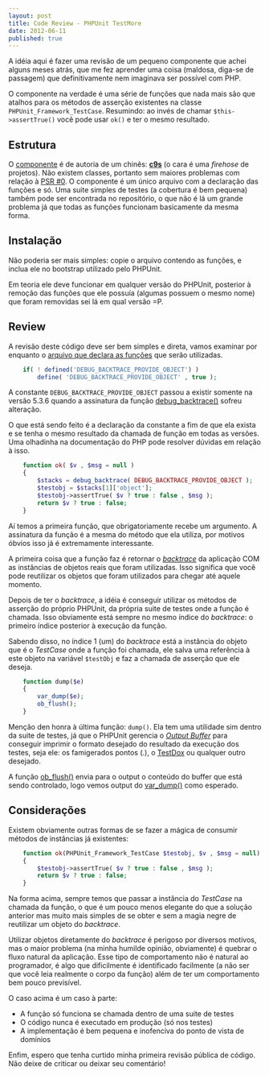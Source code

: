 ```yaml
---
layout: post
title: Code Review - PHPUnit TestMore
date: 2012-06-11
published: true
---
```


A idéia aqui é fazer uma revisão de um pequeno componente que achei alguns
meses atrás, que me fez aprender uma coisa (maldosa, diga-se de passagem) que 
definitivamente nem imaginava ser possível com PHP.

O componente na verdade é uma série de funções que nada mais são que atalhos
para os métodos de asserção existentes na classe `PHPUnit_Framework_TestCase`.
Resumindo: ao invés de chamar `$this->assertTrue()` você pode usar `ok()`
e ter o mesmo resultado.

Estrutura
---------

O [componente](https://github.com/c9s/PHPUnit_TestMore) é de autoria de um chinês: 
**[c9s](https://github.com/c9s)** (o cara é uma *firehose* de projetos). 
Não existem classes, portanto sem maiores problemas com relação à [PSR #0](https://github.com/php-fig/fig-standards/blob/master/accepted/PSR-0.md). O componente é um único arquivo com a
declaração das funções e só. Uma suite simples de testes (a cobertura é bem pequena)
também pode ser encontrada no repositório, o que não é  lá um grande problema já 
que todas as funções funcionam basicamente da mesma forma.

Instalação
----------

Não poderia ser mais simples: copie o arquivo contendo as funções, e inclua ele
no bootstrap utilizado pelo PHPUnit.

Em teoria ele deve funcionar em qualquer versão do PHPUnit, posterior à remoção
das funções que ele possuía (algumas possuem o mesmo nome) que foram removidas
sei lá em qual versão =P.

Review
------

A revisão deste código deve ser bem simples e direta, vamos examinar por enquanto
o [arquivo que declara as funções][1] 
que serão utilizadas.


```php
    if( ! defined('DEBUG_BACKTRACE_PROVIDE_OBJECT') )
        define( 'DEBUG_BACKTRACE_PROVIDE_OBJECT' , true );
```

A constante `DEBUG_BACKTRACE_PROVIDE_OBJECT` passou a existir somente na 
versão 5.3.6 quando a assinatura da função [debug_backtrace()](http://www.php.net/manual/pt_BR/function.debug-backtrace.php)
sofreu alteração.

O que está sendo feito é a declaração da constante a fim de que ela exista e se
tenha o mesmo resultado da chamada de função em todas as versões. Uma olhadinha
na documentação do PHP pode resolver dúvidas em relação à isso.

```php
    function ok( $v , $msg = null )
    {
        $stacks = debug_backtrace( DEBUG_BACKTRACE_PROVIDE_OBJECT ); 
        $testobj = $stacks[1]['object'];
        $testobj->assertTrue( $v ? true : false , $msg );
        return $v ? true : false;
    }
```

Aí temos a primeira função, que obrigatoriamente recebe um argumento. A assinatura
da função é a mesma do método que ela utiliza, por motivos óbvios isso já é extremamente
interessante.

A primeira coisa que a função faz é retornar o *[backtrace](http://wikipedia.org/wiki/Backtrace)* 
da aplicação COM as instâncias de objetos reais que foram utilizadas. Isso significa
que você pode reutilizar os objetos que foram utilizados para chegar até aquele
momento.

Depois de ter o *backtrace*, a idéia é conseguir utilizar os métodos de asserção
do próprio PHPUnit, da própria suite de testes onde a função é chamada. Isso obviamente
está sempre no mesmo índice do *backtrace*: o primeiro índice posterior à execução
da função.

Sabendo disso, no índice 1 (um) do *backtrace* está a instância do objeto que é
o *TestCase* onde a função foi chamada, ele salva uma referência à este objeto na variável
`$testObj` e faz a chamada de asserção que ele deseja.

```php
    function dump($e)
    {
        var_dump($e);
        ob_flush();
    }
```

Menção den honra à última função: `dump()`. Ela tem uma utilidade sim dentro
da suite de testes, já que o PHPUnit gerencia o *[Output Buffer](http://www.php.net/manual/en/book.outcontrol.php)* 
para conseguir imprimir o formato desejado do resultado da execução dos testes, 
seja ele: os famigerados pontos (.), o [TestDox](https://en.wikipedia.org/wiki/TestDox) 
ou qualquer outro desejado.

A função [ob_flush()](http://php.net/ob_flush) envia para o output o conteúdo 
do buffer que está sendo controlado, logo vemos output do [var_dump()](http://php.net/var_dump)
como esperado.

Considerações
-------------

Existem obviamente outras formas de se fazer a mágica de consumir métodos de instâncias
já existentes:

```php
    function ok(PHPUnit_Framework_TestCase $testobj, $v , $msg = null)
    {
        $testobj->assertTrue( $v ? true : false , $msg );
        return $v ? true : false;
    }
```

Na forma acima, sempre temos que passar a instância do *TestCase* na chamada da
função, o que é um pouco menos elegante do que a solução anterior mas muito mais
simples de se obter e sem a magia negre de reutilizar um objeto do *backtrace*.

Utilizar objetos diretamente do *backtrace* é perigoso por diversos motivos, mas 
o maior problema (na minha humilde opinião, obviamente) é quebrar o fluxo natural
da aplicação. Esse tipo de comportamento não é natural ao programador, é algo que
dificilmente é identificado facilmente (a não ser que você leia realmente o corpo
da função) além de ter um comportamento bem pouco previsível.

O caso acima é um caso à parte:

* A função só funciona se chamada dentro de uma suite de testes
* O código nunca é executado em produção (só nos testes)
* A implementação é bem pequena e inofenciva do ponto de vista de domínios

Enfim, espero que tenha curtido minha primeira revisão pública de código. Não deixe
de criticar ou deixar seu comentário!

[1]: https://github.com/c9s/PHPUnit_TestMore/blob/2e32ab6f6952e65d1e661855d8d110bf9fa0772d/TestMore.php 

